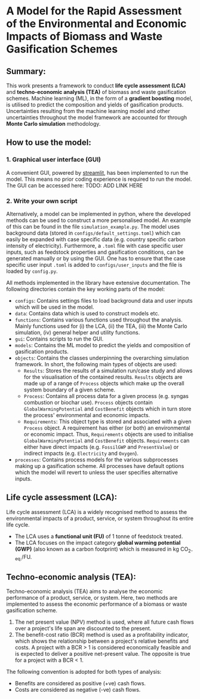 # A Model for the Rapid Assessment of the Environmental and Economic Impacts of Biomass and Waste Gasification Schemes

## Summary:
This work presents a framework to conduct **life cycle assessment (LCA)** and **techno-economic analysis (TEA)** of 
biomass and waste gasification schemes. Machine learning (ML), in the form of a **gradient boosting** model, is utilised to 
predict the composition and yields of gasification products. Uncertainties resulting from the machine learning model 
and other uncertainties throughout the model framework are accounted for through **Monte Carlo simulation** methodology.

## How to use the model:
### 1. Graphical user interface (GUI)
A convenient GUI, powered by [streamlit](https://streamlit.io/), has been implemented to run the model. This means no 
prior coding experience is required to run the model. The GUI can be accessed here: TODO: ADD LINK HERE

### 2. Write your own script 
Alternatively, a model can be implemented in python, where the developed methods can be used to construct a more 
personalised model. An example of this can be found in the file `simulation_example.py`. The model uses background data
(stored in `configs/default_settings.toml`) which can easily be expanded with case specific data (e.g. country specific
carbon intensity of electricity). Furthermore, a `.toml` file with case specific user inputs, such as feedstock 
properties and gasification conditions, can be generated manually or by using the GUI. One has to ensure that the 
case specific user input `.toml` is added to `configs/user_inputs` and the file is loaded by `config.py`.

All methods implemented in the library have extensive documentation. The following directories contain the key working parts of the model:
- `configs`: Contains settings files to load background data and user inputs which will be used in the model. 
- `data`: Contains data which is used to construct models etc.
- `functions`: Contains various functions used throughout the analysis. Mainly functions used for (i) the LCA, (ii) the 
TEA, (iii) the Monte Carlo simulation, (iv) general helper and utility functions.
- `gui`: Contains scripts to run the GUI.
- `models`: Contains the ML model to predict the yields and composition of gasification products.
- `objects`: Contains the classes underpinning the overarching simulation framework. In short, the following main
types of objects are used:
  - `Results`: Stores the results of a simulation run/case study and allows for the visualisation of the contained 
  results. `Results` objects are made up of a range of `Process` objects which make up the overall system boundary of
  a given scheme.
  - `Process`: Contains all process data for a given process (e.g. syngas combustion or biochar use). `Process` objects
  contain `GlobalWarmingPotential` and `CostBenefit` objects which in turn store the process' environmental and 
  economic impacts.
  - `Requirements`: This object type is stored and associated with a given `Process` object. A requirement has either
  (or both) an environmental or economic impact. Thus, `Requirements` objects are used to initialise 
  `GlobalWarmingPotential` and `CostBenefit` objects. `Requirements` can either have direct impacts 
  (e.g. `FossilGWP` and `PresentValue`) or indirect impacts (e.g. `Electricity` and `Oxygen`).
- `processes`: Contains process models for the various subprocesses making up a gasification scheme. All processes have 
default options which the model will revert to unless the user specifies alternative inputs.

## Life cycle assessment (LCA):
Life cycle assessment (LCA) is a widely recognised method to assess the environmental impacts of a product, service, or 
system throughout its entire life cycle.
- The LCA uses a **functional unit (FU)** of 1 tonne of feedstock treated.
- The LCA focuses on the impact category **global warming potential (GWP)** (also known as a carbon footprint) which is 
  measured in kg CO<sub>2-eq.</sub>/FU.

## Techno-economic analysis (TEA):
Techno-economic analysis (TEA) aims to analyse the economic performance of a product, service, or 
system. Here, two methods are implemented to assess the economic performance of a biomass or waste gasification scheme.
1. The net present value (NPV) method is used, where all future cash flows over a project's life span are 
discounted to the present. 
2. The benefit-cost ratio (BCR) method is used as a profitability indicator, which shows the relationship between a 
project's relative benefits and costs. A project with a BCR > 1 is considered economically feasible and is expected to 
deliver a positive net-present value. The opposite is true for a project with a BCR < 1.

The following convention is adopted for both types of analysis:
- Benefits are considered as positive (+ve) cash flows.
- Costs are considered as negative (-ve) cash flows.
